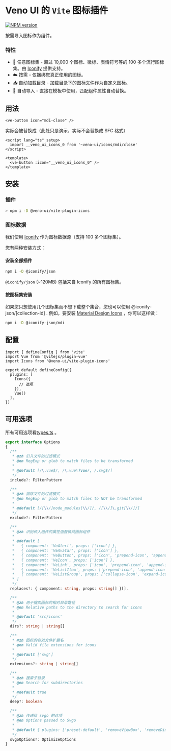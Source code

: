 # Veno UI 的 `Vite` 图标插件

[![NPM version](https://img.shields.io/npm/v/@veno-ui/vite-plugin-icons?color=a1b858&label=)](https://www.npmjs.com/package/@veno-ui/vite-plugin-icons)

按需导入图标作为组件。

### 特性

- 🤹 任意图标集 - 超过 10,000 个图标、徽标、表情符号等的 100 多个流行图标集。由 [Iconify](https://iconify.design/) 提供支持。
- ☁️ 按需 - 仅捆绑您真正使用的图标。
- 📥 自动加载目录 - 加载目录下的图标文件作为自定义图标。
- 📲 自动导入 - 直接在模板中使用，匹配组件属性自动替换。

## 用法

```vue
<ve-button icon="mdi-close" />
```

实际会被替换成（此处只是演示，实际不会替换成 SFC 格式）

```vue
<script lang="ts" setup>
  import __veno_ui_icons_0 from '~veno-ui/icons/mdi/close'
</script>

<template>
  <ve-button :icon="__veno_ui_icons_0" />
</template>
```

## 安装

### 插件

```sh
> npm i -D @veno-ui/vite-plugin-icons
```

### 图标数据

我们使用 [Iconify](https://iconify.design/) 作为图标数据源（支持 100 多个图标集）。

您有两种安装方式：

#### 安装全部插件

```sh
npm i -D @iconify/json
```

`@iconify/json` (~120MB) 包括来自 Iconify 的所有图标集。

#### 按图标集安装

如果您只想使用几个图标集而不想下载整个集合，您也可以使用 @iconify-json/[collection-id] . 例如，要安装 [Material Design Icons](https://icon-sets.iconify.design/mdi/) ，你可以这样做：

```sh
npm i -D @iconify-json/mdi
```

## 配置

```tsx
import { defineConfig } from 'vite'
import Vue from '@vitejs/plugin-vue'
import Icons from '@veno-ui/vite-plugin-icons'

export default defineConfig({
  plugins: [
    Icons({
      // 选项
    }),
    Vue()
  ],
})
```

## 可用选项

所有可用选项看[types.ts](https://github.com/qq15725/veno-ui/blob/master/packages/vite-plugin-icons/src/types.ts) 。


```ts
export interface Options
{
  /**
   * @zh 引入文件的过滤模式
   * @en RegExp or glob to match files to be transformed
   *
   * @default [/\.vue$/, /\.vue\?vue/, /.svg$/]
   */
  include?: FilterPattern

  /**
   * @zh 排除文件的过滤模式
   * @en RegExp or glob to match files to NOT be transformed
   *
   * @default [/[\\/]node_modules[\\/]/, /[\\/]\.git[\\/]/]
   */
  exclude?: FilterPattern

  /**
   * @zh 识别传入组件的属性值替换成图标组件
   *
   * @default [
   *   { component: 'VeAlert', props: ['icon'] },
   *   { component: 'VeAvatar', props: ['icon'] },
   *   { component: 'VeButton', props: ['icon', 'prepend-icon', 'append-icon'] },
   *   { component: 'VeIcon', props: ['icon'] },
   *   { component: 'VeLink', props: ['icon', 'prepend-icon', 'append-icon'] },
   *   { component: 'VeListItem', props: ['prepend-icon', 'append-icon'] },
   *   { component: 'VeListGroup', props: ['collapse-icon', 'expand-icon'] },
   * ]
   */
  replaces?: { component: string, props: string[] }[],

  /**
   * @zh 用于搜索图标的相对目录路径
   * @en Relative paths to the directory to search for icons
   *
   * @default 'src/icons'
   */
  dirs?: string | string[]

  /**
   * @zh 图标的有效文件扩展名
   * @en Valid file extensions for icons
   *
   * @default ['svg']
   */
  extensions?: string | string[]

  /**
   * @zh 搜索子目录
   * @en Search for subdirectories
   *
   * @default true
   */
  deep?: boolean

  /**
   * @zh 传递给 svgo 的选项
   * @en Options passed to Svgo
   *
   * @default { plugins: ['preset-default', 'removeViewBox', 'removeDimensions'] }
   */
  svgoOptions?: OptimizeOptions
}
```
